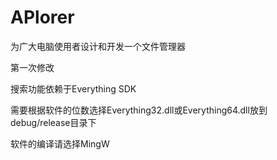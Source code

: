# APlorer
为广大电脑使用者设计和开发一个文件管理器

第一次修改

搜索功能依赖于Everything SDK

需要根据软件的位数选择Everything32.dll或Everything64.dll放到debug/release目录下

软件的编译请选择MingW
